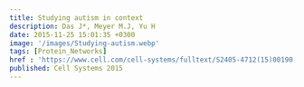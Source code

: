 ```yaml
---
title: Studying autism in context
description: Das J*, Meyer M.J, Yu H
date: 2015-11-25 15:01:35 +0300
image: '/images/Studying-autism.webp'
tags: [Protein_Networks]
href : 'https://www.cell.com/cell-systems/fulltext/S2405-4712(15)00190-8?_returnURL=https%3A%2F%2Flinkinghub.elsevier.com%2Fretrieve%2Fpii%2FS2405471215001908%3Fshowall%3Dtrue'
published: Cell Systems 2015
---
```

